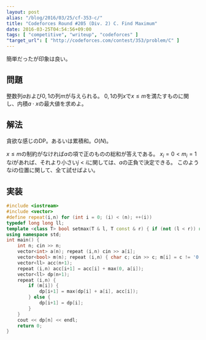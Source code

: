 ```yaml
---
layout: post
alias: "/blog/2016/03/25/cf-353-c/"
title: "Codeforces Round #205 (Div. 2) C. Find Maximum"
date: 2016-03-25T04:54:56+09:00
tags: [ "competitive", "writeup", "codeforces" ]
"target_url": [ "http://codeforces.com/contest/353/problem/C" ]
---
```


簡単だったが印象は良い。

## 問題

整数列$a$および$0,1$の列$m$が与えられる。
$0,1$の列$x$で$x \le m$を満たすものに関し、内積$a \cdot x$の最大値を求めよ。

## 解法

貪欲な感じのDP。あるいは累積和。$O(N)$。

$x \le m$の制約がなければ$a$の項で正のものの総和が答えである。
$x_i = 0 \lt m_i = 1$な$i$があれば、それより小さい$j \lt i$に関しては、$a$の正負で決定できる。
このような$i$の位置に関して、全て試せばよい。

## 実装

``` c++
#include <iostream>
#include <vector>
#define repeat(i,n) for (int i = 0; (i) < (n); ++(i))
typedef long long ll;
template <class T> bool setmax(T & l, T const & r) { if (not (l < r)) return false; l = r; return true; }
using namespace std;
int main() {
    int n; cin >> n;
    vector<int> a(n); repeat (i,n) cin >> a[i];
    vector<bool> m(n); repeat (i,n) { char c; cin >> c; m[i] = c != '0'; }
    vector<ll> acc(n+1);
    repeat (i,n) acc[i+1] = acc[i] + max(0, a[i]);
    vector<ll> dp(n+1);
    repeat (i,n) {
        if (m[i]) {
            dp[i+1] = max(dp[i] + a[i], acc[i]);
        } else {
            dp[i+1] = dp[i];
        }
    }
    cout << dp[n] << endl;
    return 0;
}
```
